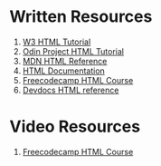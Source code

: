 Written Resources
=============================
1. [W3 HTML Tutorial](https://www.w3schools.com/html/)
2. [Odin Project HTML Tutorial](https://www.theodinproject.com/)
3. [MDN HTML Reference](https://developer.mozilla.org/en-US/docs/Learn/HTML)
4. [HTML Documentation](https://html.spec.whatwg.org/multipage/)
5. [Freecodecamp HTML Course](https://www.freecodecamp.org/news/html-crash-course/)
6. [Devdocs HTML reference](https://devdocs.io/html/)


 Video Resources
 ============================
1. [Freecodecamp HTML Course](https://www.youtube.com/watch?v=916GWv2Qs08&t=3s)
